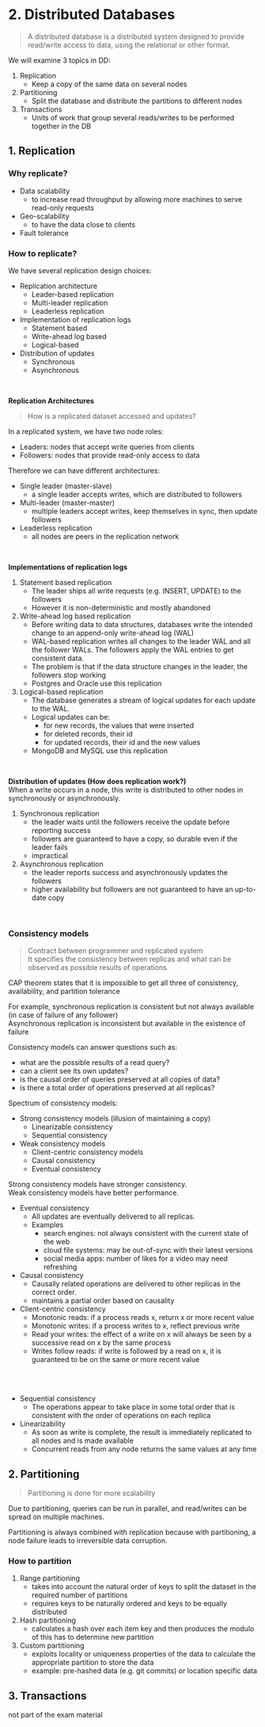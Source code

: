 # 2. Distributed Databases
> A distributed database is a distributed system designed to provide read/write access to data,
> using the relational or other format.

We will examine 3 topics in DD:
1. Replication
    - Keep a copy of the same data on several nodes
2. Partitioning
    - Split the database and distribute the partitions to different nodes
3. Transactions
    - Units of work that group several reads/writes to be performed together in the DB

## 1. Replication
### Why replicate?
- Data scalability
    - to increase read throughput by allowing more machines to serve read-only requests
- Geo-scalability
    - to have the data close to clients
- Fault tolerance

### How to replicate?
We have several replication design choices:
- Replication architecture
    - Leader-based replication
    - Multi-leader replication
    - Leaderless replication
- Implementation of replication logs
    - Statement based
    - Write-ahead log based
    - Logical-based
- Distribution of updates
    - Synchronous
    - Asynchronous

<br>

**Replication Architectures**<br>
> How is a replicated dataset accessed and updates?

In a replicated system, we have two node roles:
- Leaders: nodes that accept write queries from clients
- Followers: nodes that provide read-only access to data

Therefore we can have different architectures:
- Single leader (master-slave)
    - a single leader accepts writes, which are distributed to followers
- Multi-leader (master-master)
    - multiple leaders accept writes, keep themselves in sync, then update followers
- Leaderless replication
    - all nodes are peers in the replication network

<br>

**Implementations of replication logs**<br>
1. Statement based replication
    - The leader ships all write requests (e.g. INSERT, UPDATE) to the followers
    - However it is non-deterministic and mostly abandoned
2. Write-ahead log based replication
    - Before writing data to data structures, databases write the intended change to an append-only write-ahead log (WAL)
    - WAL-based replication writes all changes to the leader WAL and all the follower WALs. The followers apply the WAL entries to get consistent data.
    - The problem is that if the data structure changes in the leader, the followers stop working
    - Postgres and Oracle use this replication
3. Logical-based replication
    - The database generates a stream of logical updates for each update to the WAL.
    - Logical updates can be:
        - for new records, the values that were inserted
        - for deleted records, their id
        - for updated records, their id and the new values
    - MongoDB and MySQL use this replication

<br>

**Distribution of updates (How does replication work?)**<br>
When a write occurs in a node, this write is distributed to other nodes in synchronously or asynchronously.

1. Synchronous replication
    - the leader waits until the followers receive the update before reporting success
    - followers are guaranteed to have a copy, so durable even if the leader fails
    - impractical
2. Asynchronous replication
    - the leader reports success and asynchronously updates the followers
    - higher availability but followers are not guaranteed to have an up-to-date copy

<br>

### Consistency models
> Contract between programmer and replicated system<br>
> It specifies the consistency between replicas and what can be observed as possible results of operations.

CAP theorem states that it is impossible to get all three of consistency, availability, and partition tolerance

For example, synchronous replication is consistent but not always available (in case of failure of any follower)<br>
Asynchronous replication is inconsistent but available in the existence of failure

Consistency models can answer questions such as:
- what are the possible results of a read query?
- can a client see its own updates?
- is the causal order of queries preserved at all copies of data?
- is there a total order of operations preserved at all replicas?

Spectrum of consistency models:
- Strong consistency models (illusion of maintaining a copy)
  - Linearizable consistency
  - Sequential consistency
- Weak consistency models
  - Client-centric consistency models
  - Causal consistency
  - Eventual consistency

Strong consistency models have stronger consistency.<br>
Weak consistency models have better performance.

- Eventual consistency
  - All updates are eventually delivered to all replicas.
  - Examples
    - search engines: not always consistent with the current state of the web
    - cloud file systems: may be out-of-sync with their latest versions
    - social media apps: number of likes for a video may need refreshing
- Causal consistency
  - Causally related operations are delivered to other replicas in the correct order.
  -  maintains a partial order based on causality
- Client-centric consistency
  - Monotonic reads: if a process reads x, return x or more recent value
  - Monotonic writes: if a process writes to x, reflect previous write
  - Read your writes: the effect of a write on x will always be seen by a successive read on x by the same process
  - Writes follow reads: if write is followed by a read on x, it is guaranteed to be on the same or more recent value
<br>
<br>

- Sequential consistency
  - The operations appear to take place in some total order that is consistent with the order of operations on each replica
- Linearizability
  - As soon as write is complete, the result is immediately replicated to all nodes and is made available
  - Concurrent reads from any node returns the same values at any time


## 2. Partitioning
> Partitioning is done for more scalability

Due to partitioning, queries can be run in parallel, and read/writes can be spread on multiple machines.

Partitioning is always combined with replication because with partitioning, a node failure leads to irreversible data corruption.

### How to partition
1. Range partitioning
    - takes into account the natural order of keys to split the dataset in the required number of partitions
    - requires keys to be naturally ordered and keys to be equally distributed
2. Hash partitioning
    - calculates a hash over each item key and then produces the modulo of this has to determine new partition
3. Custom partitioning
    - exploits locality or uniqueness properties of the data to calculate the appropriate partition to store the data
    - example: pre-hashed data (e.g. git commits) or location specific data

## 3. Transactions
not part of the exam material

<br>